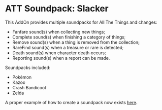 # ATT Soundpack: Slacker
This AddOn provides multiple soundpacks for All The Things and changes:

- Fanfare sound(s) when collecting new things;
- Complete sound(s) when finishing a category of things;
- Remove sound(s) when a thing is removed from the collection;
- RareFind sound(s) when a treasure or rare is detected;
- Death sound(s) when character death occurs;
- Reporting sound(s) when a report can be made.

Soundpacks included:
- Pokémon
- Kazoo
- Crash Bandicoot
- Zelda

A proper example of how to create a soundpack now exists [here](https://github.com/DFortun81/ATT-SoundPack-Template).
